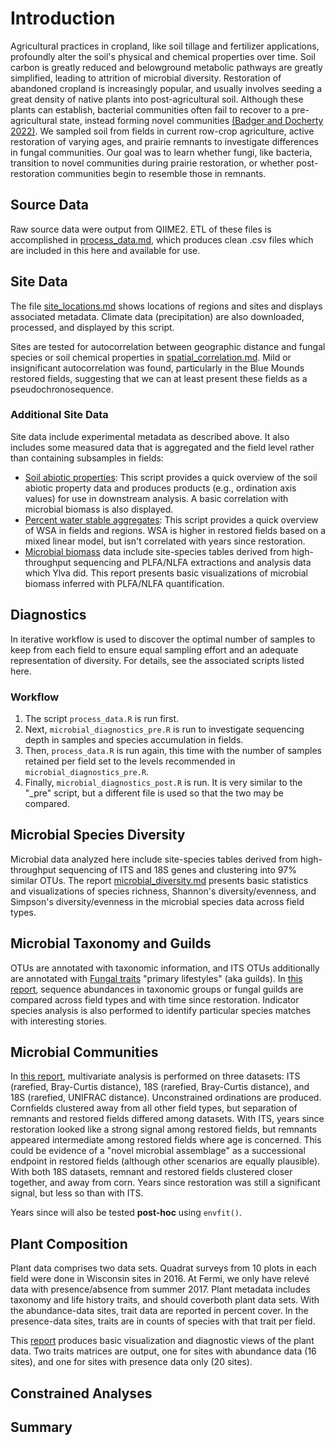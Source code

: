 # Introduction
Agricultural practices in cropland, like soil tillage and fertilizer applications, profoundly alter the soil's physical and chemical properties over time. Soil carbon is greatly reduced and belowground metabolic pathways are greatly simplified, leading to attrition of microbial diversity. Restoration of abandoned cropland is increasingly popular, and usually involves seeding a great density of native plants into post-agricultural soil. Although these plants can establish, bacterial communities often fail to recover to a pre-agricultural state, instead forming novel communities [(Badger and Docherty 2022)](https://link.springer.com/10.1007/s00248-022-02150-1). We sampled soil from fields in current row-crop agriculture, active restoration of varying ages, and prairie remnants to investigate differences in fungal communities. Our goal was to learn whether fungi, like bacteria, transition to novel communities during prairie restoration, or whether post-restoration communities begin to resemble those in remnants.   

## Source Data
Raw source data were output from QIIME2. ETL of these files is accomplished in [process_data.md](process_data.md), which produces clean .csv files which are included in this here and available for use. 

## Site Data
The file [site_locations.md](site_locations.md) shows locations of regions and sites and displays associated metadata. Climate data (precipitation) are also downloaded, processed, and displayed by this script. 

Sites are tested for autocorrelation between geographic distance and fungal species or soil chemical properties in [spatial_correlation.md](spatial_correlation.md). Mild or insignificant autocorrelation was found, particularly in the Blue Mounds restored fields, suggesting that we can at least present these fields as a pseudochronosequence. 

### Additional Site Data
Site data include experimental metadata as described above. It also includes some measured data that is aggregated and the field 
level rather than containing subsamples in fields:

- [Soil abiotic properties](soil_properties.md): This script provides a quick overview of the soil abiotic property data and produces products (e.g., ordination axis values) for use in downstream analysis. A basic correlation with microbial biomass 
is also displayed. 
- [Percent water stable aggregates](soil_wsa.md): This script provides a quick overview of WSA in fields and
regions. WSA is higher in restored fields based on a mixed linear model, but isn't correlated with years 
since restoration. 
- [Microbial biomass](microbial_biomass.md) data include site-species tables derived from high-throughput sequencing and PLFA/NLFA extractions 
and analysis data which Ylva did. This report presents basic visualizations of microbial biomass inferred with PLFA/NLFA 
quantification.

## Diagnostics
In iterative workflow is used to discover the optimal number of samples to keep from each field to ensure equal 
sampling effort and an adequate representation of diversity. For details, see the associated scripts listed here.

### Workflow
1. The script `process_data.R` is run first.
1. Next, `microbial_diagnostics_pre.R` is run to investigate sequencing depth in samples 
and species accumulation in fields.
1. Then, `process_data.R` is run again, this time with the number of samples retained
per field set to the levels recommended in `microbial_diagnostics_pre.R`. 
1. Finally, `microbial_diagnostics_post.R` is run. It is very similar to the "_pre" script,
but a different file is used so that the two may be compared. 

## Microbial Species Diversity
Microbial data analyzed here include site-species tables derived from high-throughput sequencing of ITS and 18S genes 
and clustering into 97% similar OTUs.
The report [microbial_diversity.md](microbial_diversity.md) presents basic statistics and visualizations of species richness, Shannon's diversity/evenness, and Simpson's diversity/evenness in the microbial species data across field types. 

## Microbial Taxonomy and Guilds
OTUs are annotated with taxonomic information, and ITS OTUs additionally are annotated with [Fungal traits](https://link.springer.com/article/10.1007/s13225-020-00466-2) "primary lifestyles" (aka guilds). 
In [this report](microbial_guild_taxonomy.md), sequence abundances
in taxonomic groups or fungal guilds are compared across field types and with time
since restoration. Indicator species analysis is also performed to identify particular species matches 
with interesting stories. 

## Microbial Communities
In [this report](microbial_communities.md), multivariate analysis is performed on three datasets: ITS (rarefied, Bray-Curtis distance), 18S (rarefied,
Bray-Curtis distance), and 18S (rarefied, UNIFRAC distance). Unconstrained ordinations are produced. Cornfields clustered away from all other field types, but separation of remnants and restored fields differed among datasets. With ITS, years since restoration looked like a strong signal among restored fields, but remnants appeared intermediate among restored fields where age is concerned. This could be evidence of a "novel microbial assemblage" as a successional endpoint in restored fields (although other scenarios are equally plausible). With both 18S datasets, remnant and restored fields clustered closer together, and away from corn. Years since restoration was still a significant signal, but less so than with ITS. 

Years since will also be tested **post-hoc** using `envfit()`. 

## Plant Composition
Plant data comprises two data sets. Quadrat surveys from 10 plots in each field were done in Wisconsin sites 
in 2016. At Fermi, we only have relevé data with presence/absence from summer 2017. Plant metadata includes 
taxonomy and life history traits, and should coverboth plant data sets. With the abundance-data sites, trait 
data are reported in percent cover. In the presence-data sites, traits are in counts of species with that trait per field. 

This [report](plant.md) produces basic visualization and diagnostic views of the plant data. Two traits matrices
are output, one for sites with abundance data (16 sites), and one for sites with presence data only (20 sites). 

## Constrained Analyses

## Summary
